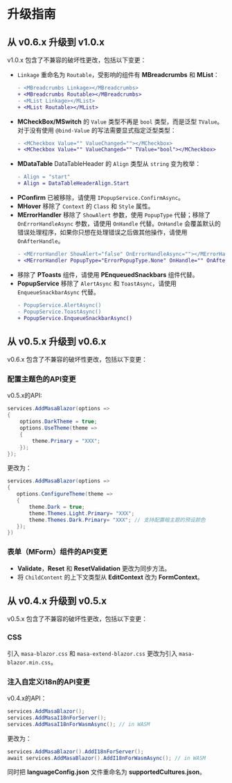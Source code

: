 # 升级指南

## 从 v0.6.x 升级到 v1.0.x

v1.0.x 包含了不兼容的破坏性更改，包括以下变更：

- `Linkage` 重命名为 `Routable`，受影响的组件有 **MBreadcrumbs** 和 **MList**：
  ```diff
  - <MBreadcrumbs Linkage></MBreadcrumbs>
  + <MBreadcrumbs Routable></MBreadcrumbs>
  - <MList Linkage></MList>
  + <MList Routable></MList>
  ```
- **MCheckBox/MSwitch** 的 `Value` 类型不再是 `bool` 类型，而是泛型 `TValue`。对于没有使用 `@bind-Value` 的写法需要显式指定泛型类型：
  ```diff
  - <MCheckbox Value="" ValueChanged=""></MCheckbox>
  + <MCheckbox Value="" ValueChanged="" TValue="bool"></MCheckbox>
  ```
- **MDataTable** DataTableHeader 的 `Align` 类型从 `string` 变为枚举：
  ```diff
  - Align = "start"
  + Align = DataTableHeaderAlign.Start
  ```
- **PConfirm** 已被移除，请使用 `IPopupService.ConfirmAsync`。
- **MHover** 移除了 `Context` 的 `Class` 和 `Style` 属性。
- **MErrorHandler** 移除了 `ShowAlert` 参数，使用 `PopupType` 代替；移除了 `OnErrorHandleAsync` 参数，请使用 `OnHandle` 代替。`OnHandle` 会覆盖默认的错误处理程序，如果你只想在处理错误之后做其他操作，请使用 `OnAfterHandle`。
  ```diff
  - <MErrorHandler ShowAlert="false" OnErrorHandleAsync=""></MErrorHandler>
  + <MErrorHandler PopupType="ErrorPopupType.None" OnHandle="" OnAfterHandle=""></MErrorHandler>
  ```
- 移除了 **PToasts** 组件，请使用 **PEnqueuedSnackbars** 组件代替。
- **PopupService** 移除了 `AlertAsync` 和 `ToastAsync`，请使用 `EnqueueSnackbarAsync` 代替。
  ```diff
  - PopupService.AlertAsync()
  - PopupService.ToastAsync()
  + PopupService.EnqueueSnackbarAsync()
  ```

## 从 v0.5.x 升级到 v0.6.x

v0.6.x 包含了不兼容的破坏性更改，包括以下变更：

### 配置主题色的API变更

v0.5.x的API:

```csharp
services.AddMasaBlazor(options =>
{
    options.DarkTheme = true;
    options.UseTheme(theme =>
    {
        theme.Primary = "XXX";
    });
});
```

更改为：

```csharp
services.AddMasaBlazor(options =>
{
   options.ConfigureTheme(theme =>
   {
       theme.Dark = true;
       theme.Themes.Light.Primary= "XXX";
       theme.Themes.Dark.Primary= "XXX"; // 支持配置暗主题的预设颜色
   });
})
```

### 表单（MForm）组件的API变更

- **Validate**，**Reset** 和 **ResetValidation** 更改为同步方法。
- 将 `ChildContent` 的上下文类型从 **EditContext** 改为 **FormContext**。

## 从 v0.4.x 升级到 v0.5.x

v0.5.x 包含了不兼容的破坏性更改，包括以下变更：

### CSS

引入 `masa-blazor.css` 和 `masa-extend-blazor.css` 更改为引入 `masa-blazor.min.css`。

### 注入自定义i18n的API变更

v0.4.x的API：

```csharp
services.AddMasaBlazor();
services.AddMasaI18nForServer();
services.AddMasaI18nForWasmAsync(); // in WASM
```


更改为：

```csharp
services.AddMasaBlazor().AddI18nForServer();
await services.AddMasaBlazor().AddI18nForWasmAsync(); // in WASM
```

同时把 **languageConfig.json** 文件重命名为 **supportedCultures.json**。
